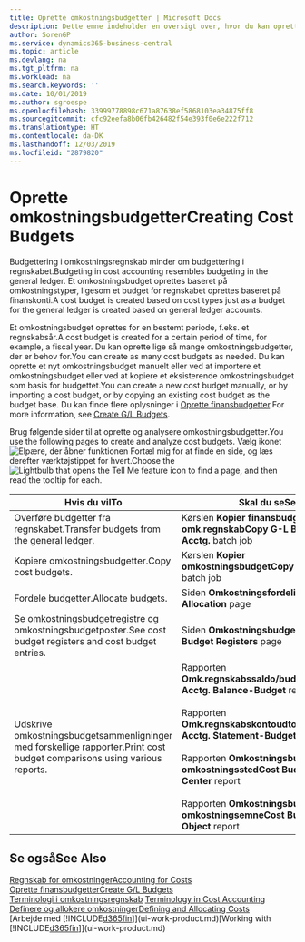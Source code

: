 ```yaml
---
title: Oprette omkostningsbudgetter | Microsoft Docs
description: Dette emne indeholder en oversigt over, hvor du kan oprette og analysere omkostningsbudgetter.
author: SorenGP
ms.service: dynamics365-business-central
ms.topic: article
ms.devlang: na
ms.tgt_pltfrm: na
ms.workload: na
ms.search.keywords: ''
ms.date: 10/01/2019
ms.author: sgroespe
ms.openlocfilehash: 33999778898c671a87638ef5868103ea34875ff8
ms.sourcegitcommit: cfc92eefa8b06fb426482f54e393f0e6e222f712
ms.translationtype: HT
ms.contentlocale: da-DK
ms.lasthandoff: 12/03/2019
ms.locfileid: "2879820"
---
```

# <a name="creating-cost-budgets"></a><span data-ttu-id="7902f-103">Oprette omkostningsbudgetter</span><span class="sxs-lookup"><span data-stu-id="7902f-103">Creating Cost Budgets</span></span>
<span data-ttu-id="7902f-104">Budgettering i omkostningsregnskab minder om budgettering i regnskabet.</span><span class="sxs-lookup"><span data-stu-id="7902f-104">Budgeting in cost accounting resembles budgeting in the general ledger.</span></span> <span data-ttu-id="7902f-105">Et omkostningsbudget oprettes baseret på omkostningstyper, ligesom et budget for regnskabet oprettes baseret på finanskonti.</span><span class="sxs-lookup"><span data-stu-id="7902f-105">A cost budget is created based on cost types just as a budget for the general ledger is created based on general ledger accounts.</span></span>  

<span data-ttu-id="7902f-106">Et omkostningsbudget oprettes for en bestemt periode, f.eks. et regnskabsår.</span><span class="sxs-lookup"><span data-stu-id="7902f-106">A cost budget is created for a certain period of time, for example, a fiscal year.</span></span> <span data-ttu-id="7902f-107">Du kan oprette lige så mange omkostningsbudgetter, der er behov for.</span><span class="sxs-lookup"><span data-stu-id="7902f-107">You can create as many cost budgets as needed.</span></span> <span data-ttu-id="7902f-108">Du kan oprette et nyt omkostningsbudget manuelt eller ved at importere et omkostningsbudget eller ved at kopiere et eksisterende omkostningsbudget som basis for budgettet.</span><span class="sxs-lookup"><span data-stu-id="7902f-108">You can create a new cost budget manually, or by importing a cost budget, or by copying an existing cost budget as the budget base.</span></span> <span data-ttu-id="7902f-109">Du kan finde flere oplysninger i [Oprette finansbudgetter](finance-how-create-budgets.md).</span><span class="sxs-lookup"><span data-stu-id="7902f-109">For more information, see [Create G/L Budgets](finance-how-create-budgets.md).</span></span>

<span data-ttu-id="7902f-110">Brug følgende sider til at oprette og analysere omkostningsbudgetter.</span><span class="sxs-lookup"><span data-stu-id="7902f-110">You use the following pages to create and analyze cost budgets.</span></span> <span data-ttu-id="7902f-111">Vælg ikonet ![Elpære, der åbner funktionen Fortæl mig](media/ui-search/search_small.png "Fortæl mig, hvad du vil foretage dig") for at finde en side, og læs derefter værktøjstippet for hvert.</span><span class="sxs-lookup"><span data-stu-id="7902f-111">Choose the ![Lightbulb that opens the Tell Me feature](media/ui-search/search_small.png "Tell me what you want to do") icon to find a page, and then read the tooltip for each.</span></span>

|<span data-ttu-id="7902f-112">Hvis du vil</span><span class="sxs-lookup"><span data-stu-id="7902f-112">To</span></span>|<span data-ttu-id="7902f-113">Skal du se</span><span class="sxs-lookup"><span data-stu-id="7902f-113">See</span></span>|  
|--------|---------|  
|<span data-ttu-id="7902f-114">Overføre budgetter fra regnskabet.</span><span class="sxs-lookup"><span data-stu-id="7902f-114">Transfer budgets from the general ledger.</span></span>|<span data-ttu-id="7902f-115">Kørslen **Kopier finansbudget til omk.regnskab**</span><span class="sxs-lookup"><span data-stu-id="7902f-115">**Copy G-L Budget to Cost Acctg.** batch job</span></span>|  
|<span data-ttu-id="7902f-116">Kopiere omkostningsbudgetter.</span><span class="sxs-lookup"><span data-stu-id="7902f-116">Copy cost budgets.</span></span>|<span data-ttu-id="7902f-117">Kørslen **Kopier omkostningsbudget**</span><span class="sxs-lookup"><span data-stu-id="7902f-117">**Copy Cost Budget** batch job</span></span>|  
|<span data-ttu-id="7902f-118">Fordele budgetter.</span><span class="sxs-lookup"><span data-stu-id="7902f-118">Allocate budgets.</span></span>|<span data-ttu-id="7902f-119">Siden **Omkostningsfordeling**</span><span class="sxs-lookup"><span data-stu-id="7902f-119">**Cost Allocation** page</span></span>|  
|<span data-ttu-id="7902f-120">Se omkostningsbudgetregistre og omkostningsbudgetposter.</span><span class="sxs-lookup"><span data-stu-id="7902f-120">See cost budget registers and cost budget entries.</span></span>|<span data-ttu-id="7902f-121">Siden **Omkostningsbudgetregistre**</span><span class="sxs-lookup"><span data-stu-id="7902f-121">**Cost Budget Registers** page</span></span>|  
|<span data-ttu-id="7902f-122">Udskrive omkostningsbudgetsammenligninger med forskellige rapporter.</span><span class="sxs-lookup"><span data-stu-id="7902f-122">Print cost budget comparisons using various reports.</span></span>|<span data-ttu-id="7902f-123">Rapporten **Omk.regnskabssaldo/budget**</span><span class="sxs-lookup"><span data-stu-id="7902f-123">**Cost Acctg. Balance-Budget** report</span></span><br /><br /> <span data-ttu-id="7902f-124">Rapporten **Omk.regnskabskontoudtog/budget**</span><span class="sxs-lookup"><span data-stu-id="7902f-124">**Cost Acctg. Statement-Budget** report</span></span><br /><br /> <span data-ttu-id="7902f-125">Rapporten **Omkostningsbudget efter omkostningssted**</span><span class="sxs-lookup"><span data-stu-id="7902f-125">**Cost Budget by Cost Center** report</span></span><br /><br /> <span data-ttu-id="7902f-126">Rapporten **Omkostningsbudget efter omkostningsemne**</span><span class="sxs-lookup"><span data-stu-id="7902f-126">**Cost Budget by Cost Object** report</span></span>|  

## <a name="see-also"></a><span data-ttu-id="7902f-127">Se også</span><span class="sxs-lookup"><span data-stu-id="7902f-127">See Also</span></span>  
[<span data-ttu-id="7902f-128">Regnskab for omkostninger</span><span class="sxs-lookup"><span data-stu-id="7902f-128">Accounting for Costs</span></span>](finance-manage-cost-accounting.md)  
[<span data-ttu-id="7902f-129">Oprette finansbudgetter</span><span class="sxs-lookup"><span data-stu-id="7902f-129">Create G/L Budgets</span></span>](finance-how-create-budgets.md)  
<span data-ttu-id="7902f-130">[Terminologi i omkostningsregnskab](finance-terminology-in-cost-accounting.md) </span><span class="sxs-lookup"><span data-stu-id="7902f-130">[Terminology in Cost Accounting](finance-terminology-in-cost-accounting.md) </span></span>  
[<span data-ttu-id="7902f-131">Definere og allokere omkostninger</span><span class="sxs-lookup"><span data-stu-id="7902f-131">Defining and Allocating Costs</span></span>](finance-define-and-allocate-costs.md)  
<span data-ttu-id="7902f-132">[Arbejde med [!INCLUDE[d365fin](includes/d365fin_md.md)]](ui-work-product.md)</span><span class="sxs-lookup"><span data-stu-id="7902f-132">[Working with [!INCLUDE[d365fin](includes/d365fin_md.md)]](ui-work-product.md)</span></span>
